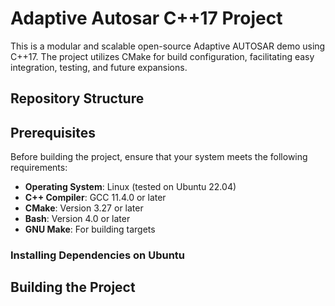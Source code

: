 # Adaptive Autosar C++17 Project

This is a modular and scalable open-source Adaptive AUTOSAR demo using C++17. The project utilizes CMake for build configuration, facilitating easy integration, testing, and future expansions.

## Repository Structure

## Prerequisites

Before building the project, ensure that your system meets the following requirements:

- **Operating System**: Linux (tested on Ubuntu 22.04)
- **C++ Compiler**: GCC 11.4.0 or later
- **CMake**: Version 3.27 or later
- **Bash**: Version 4.0 or later
- **GNU Make**: For building targets

### Installing Dependencies on Ubuntu



## Building the Project
